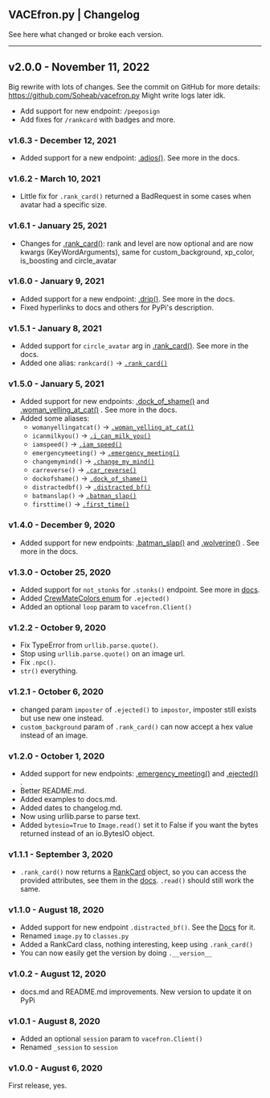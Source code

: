 ## VACEfron.py | Changelog

See here what changed or broke each version.

---

## v2.0.0 - November 11, 2022
Big rewrite with lots of changes. See the commit on GitHub for more details: https://github.com/Soheab/vacefron.py
Might write logs later idk.

- Add support for new endpoint: `/peeposign`
- Add fixes for `/rankcard` with badges and more.

### v1.6.3 - December 12, 2021

- Added support for a new endpoint: [.adios()](docs.md#await-vac_apiadiosuser). See more in the docs.

### v1.6.2 - March 10, 2021

- Little fix for `.rank_card()` returned a BadRequest in some cases when avatar had a specific size.
  
### v1.6.1 - January 25, 2021

- Changes for [.rank_card()](docs.md#rank-card): rank and level are now optional and are now kwargs (KeyWordArguments), 
  same for custom_background, xp_color, is_boosting and circle_avatar

### v1.6.0 - January 9, 2021

- Added support for a new endpoint: [.drip()](docs.md#await-vac_apidripuser). See more in the docs.
- Fixed hyperlinks to docs and others for PyPi's description.

### v1.5.1 - January 8, 2021

- Added support for `circle_avatar` arg in [.rank_card()](docs.md#rank-card). See more in the docs.
- Added one alias: `rankcard()` -> [`.rank_card()`](docs.md#rank-card)

### v1.5.0 - January 5, 2021

- Added support for new endpoints:
  [.dock_of_shame()](docs.md#await-vac_apidock_of_shameuser) and
  [.woman_yelling_at_cat()](docs.md#await-vac_apiwoman_yelling_at_catwoman-cat) . See more in the docs.
- Added some aliases:
    - `womanyellingatcat()` -> [`.woman_yelling_at_cat()`](docs.md#await-vac_apiwoman_yelling_at_catwoman-cat)
    - `icanmilkyou()` -> [`.i_can_milk_you()`](docs.md#await-vac_apii_can_milk_youuser-user2--none)
    - `iamspeed()` -> [`.iam_speed()`](docs.md#await-vac_apiiam_speeduser)
    - `emergencymeeting()` -> [`.emergency_meeting()`](docs.md#await-vac_apiemergency_meetingtext)
    - `changemymind()` -> [`.change_my_mind()`](docs.md#await-vac_apichange_my_mindtext)
    - `carreverse()` -> [`.car_reverse()`](docs.md#await-vac_apicar_reversetext)
    - `dockofshame()` -> [`.dock_of_shame()`](docs.md#await-vac_apidock_of_shameuser)
    - `distractedbf()` -> [`.distracted_bf()`](docs.md#await-vac_apidistracted_bfboyfriend-girlfriend-woman)
    - `batmanslap()` -> [`.batman_slap()`](docs.md#await-vac_apibatman_slaptext-text2-batmannone-robinnone)
    - `firsttime()` -> [`.first_time()`](docs.md#await-vac_apifirst_timeuser)

### v1.4.0 - December 9, 2020

- Added support for new endpoints:
  [.batman_slap()](docs.md#await-vac_apibatman_slaptext-text2-batmannone-robinnone) and
  [.wolverine()](docs.md#await-vac_apiwolverineuser) . See more in the docs.

### v1.3.0 - October 25, 2020

- Added support for `not_stonks` for `.stonks()` endpoint. See more
  in [docs](docs.md#await-vac_apistonksuser-not_stonks).
- Added [CrewMateColors enum](docs.md#crewmatecolors) for `.ejected()`
- Added an optional `loop` param to `vacefron.Client()`

### v1.2.2 - October 9, 2020

- Fix TypeError from `urllib.parse.quote()`.
- Stop using `urllib.parse.quote()` on an image url.
- Fix `.npc()`.
- `str()` everything.

### v1.2.1 - October 6, 2020

- changed param `imposter` of `.ejected()` to `impostor`, imposter still exists but use new one instead.
- `custom_background` param of `.rank_card()`  can now accept a hex value instead of an image.

### v1.2.0 - October 1, 2020

- Added support for new endpoints:
  [.emergency_meeting()](docs.md#await-vac_apiemergency_meetingtext) and
  [.ejected()](docs.md#await-alex_apiejectedname-crewmate-impostor) .
- Better README.md.
- Added examples to docs.md.
- Added dates to changelog.md.
- Now using urllib.parse to parse text.
- Added `bytesio=True` to `Image.read()` set it to False if you want the bytes returned instead of an io.BytesIO object.

### v1.1.1 - September 3, 2020

- `.rank_card()` now returns a [RankCard](docs.md#rankcard) object, so you can access the provided attributes, see them
  in the [docs](docs.md). `.read()` should still work the same.

### v1.1.0 - August 18, 2020

- Added support for new endpoint `.distracted_bf()`. See
  the [Docs](docs.md#await-vac_apidistracted_bfboyfriend-girlfriend-woman) for it.
- Renamed `image.py` to `classes.py`
- Added a RankCard class, nothing interesting, keep using `.rank_card()`
- You can now easily get the version by doing `.__version__`

### v1.0.2 - August 12, 2020

- docs.md and README.md improvements. New version to update it on PyPi

### v1.0.1 - August 8, 2020

- Added an optional `session` param to `vacefron.Client()`
- Renamed `_session` to `session`

### v1.0.0 - August 6, 2020

First release, yes.